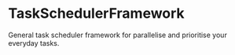 # TaskSchedulerFramework
General task scheduler framework for parallelise and prioritise your everyday tasks.
